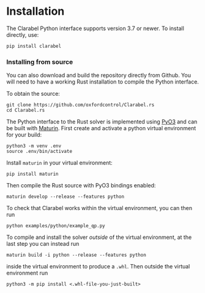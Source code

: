 # Installation

The Clarabel Python interface supports version 3.7 or newer. To install directly, use:

```python
pip install clarabel
```

### Installing from source

You can also download and build the repository directly from Github. You will need to have a working Rust installation to compile the Python interface.

To obtain the source:   

```
git clone https://github.com/oxfordcontrol/Clarabel.rs
cd Clarabel.rs
```

The Python interface to the Rust solver is implemented using [PyO3](https://pyo3.rs/) and can be built with [Maturin](https://maturin.rs/).   First create and activate a python virtual environment for your build:

```
python3 -m venv .env
source .env/bin/activate
```

Install `maturin` in your virtual environment:

```
pip install maturin
```

Then compile the Rust source with PyO3 bindings enabled:

```
maturin develop --release --features python
```

To check that Clarabel works within the virtual environment, you can then run
```
python examples/python/example_qp.py
```

To compile and install the solver *outside* of the virtual environment, at the last step you can instead run
```
maturin build -i python --release --features python
```
inside the virtual environment to produce a `.whl`.   Then outside the virtual environment run
```
python3 -m pip install <.whl-file-you-just-built>
```
